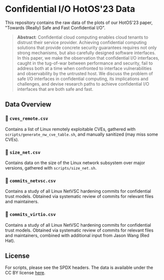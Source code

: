 # Confidential I/O HotOS'23 Data

This repository contains the raw data of the plots of our HotOS'23 paper,
"Towards (Really) Safe and Fast Confidential I/O".

> **Abstract**: Confidential cloud computing enables cloud tenants to distrust
> their service provider. Achieving confidential computing solutions that
> provide concrete security guarantees requires not only strong mechanisms, but
> also carefully designed software interfaces. In this paper, we make the
> observation that confidential I/O interfaces, caught in the tug-of-war
> between performance and security, fail to address both
> at a time when confronted to interface vulnerabilities and observability by the
> untrusted host. We discuss the problem of safe I/O interfaces in confidential
> computing, its implications and challenges, and devise research paths to
> achieve confidential I/O interfaces that are both safe and fast. 

## Data Overview

### :page_facing_up: `cves_remote.csv`

Contains a list of Linux remotely exploitable CVEs, gathered with
`scripts/generate_nw_cve_table.sh`, and manually sanitized (may miss some
CVEs).

### :page_facing_up: `size_net.csv`

Contains data on the size of the Linux network subsystem over major versions,
gathered with `scripts/size_net.sh`.

### :page_facing_up: `commits_netvsc.csv`

Contains a study of all Linux NetVSC hardening commits for confidential trust
models. Obtained via systematic review of commits for relevant files and
maintainers.

### :page_facing_up: `commits_virtio.csv`

Contains a study of all Linux NetVSC hardening commits for confidential trust
models. Obtained via systematic review of commits for relevant files and
maintainers, combined with additional input from Jason Wang (Red Hat).

## License

For scripts, please see the SPDX headers. The data is available under the CC BY
license [here](https://creativecommons.org/licenses/by/4.0/).
